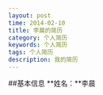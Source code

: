 ```yaml
---
layout: post
time: 2014-02-10
title: 李晨的简历
category: 个人简历
keywords: 个人简历
tags: 个人简历
description: 我的简历
---
```


##基本信息
**姓名：**李晨
